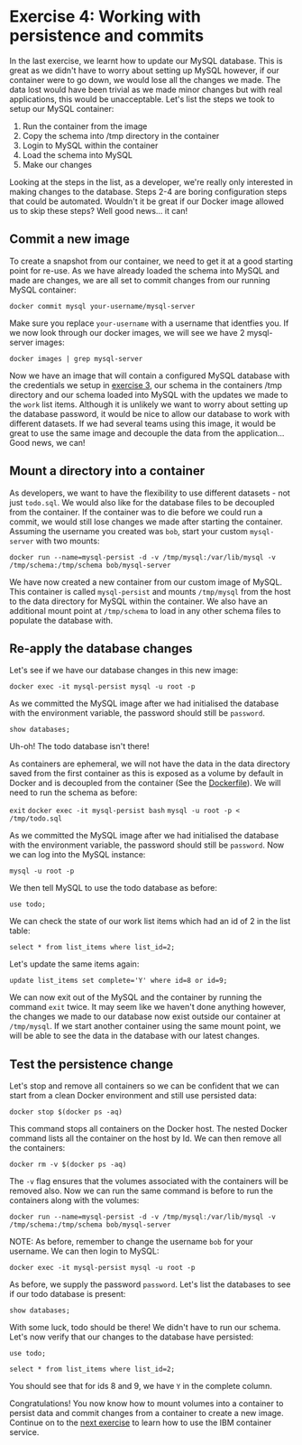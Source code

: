 # Exercise 4: Working with persistence and commits

In the last exercise, we learnt how to update our MySQL database. This is great as we didn't have to worry about setting up MySQL however, if our container were to go down, we would lose all the changes we made. The data lost would have been trivial as we made minor changes but with real applications, this would be unacceptable. Let's list the steps we took to setup our MySQL container:

1. Run the container from the image
2. Copy the schema into /tmp directory in the container
3. Login to MySQL within the container
4. Load the schema into MySQL
5. Make our changes

Looking at the steps in the list, as a developer, we're really only interested in making changes to the database. Steps 2-4 are boring configuration steps that could be automated. Wouldn't it be great if our Docker image allowed us to skip these steps? Well good news... it can!

## Commit a new image

To create a snapshot from our container, we need to get it at a good starting point for re-use. As we have already loaded the schema into MySQL and made are changes, we are all set to commit changes from our running MySQL container:

`docker commit mysql your-username/mysql-server`

Make sure you replace `your-username` with a username that identfies you. If we now look through our docker images, we will see we have 2 mysql-server images:

`docker images | grep mysql-server`

Now we have an image that will contain a configured MySQL database with the credentials we setup in [exercise 3](https://github.com/mofsal/containers101/tree/master/3_Working_inside_containers), our schema in the containers /tmp directory and our schema loaded into MySQL with the updates we made to the `work` list items. Although it is unlikely we want to worry about setting up the database password, it would be nice to allow our database to work with different datasets. If we had several teams using this image, it would be great to use the same image and decouple the data from the application... Good news, we can!

## Mount a directory into a container

As developers, we want to have the flexibility to use different datasets - not just `todo.sql`. We would also like for the database files to be decoupled from the container. If the container was to die before we could run a commit, we would still lose changes we made after starting the container. Assuming the username you created was `bob`, start your custom `mysql-server` with two mounts:

`docker run --name=mysql-persist -d -v /tmp/mysql:/var/lib/mysql -v /tmp/schema:/tmp/schema bob/mysql-server`

We have now created a new container from our custom image of MySQL. This container is called `mysql-persist` and mounts `/tmp/mysql` from the host to the data directory for MySQL within the container. We also have an additional mount point at `/tmp/schema` to load in any other schema files to populate the database with.

## Re-apply the database changes

Let's see if we have our database changes in this new image:

`docker exec -it mysql-persist mysql -u root -p`

As we committed the MySQL image after we had initialised the database with the environment variable, the password should still be `password`.

`show databases;`

Uh-oh! The todo database isn't there!

As containers are ephemeral, we will not have the data in the data directory saved from the first container as this is exposed as a volume by default in Docker and is decoupled from the container (See the [Dockerfile](https://github.com/docker-library/mysql/blob/fc3e856313423dc2d6a8d74cfd6b678582090fc7/8.0/Dockerfile#L65)). We will need to run the schema as before:

`exit`
`docker exec -it mysql-persist bash`
`mysql -u root -p < /tmp/todo.sql`

As we committed the MySQL image after we had initialised the database with the environment variable, the password should still be `password`. Now we can log into the MySQL instance:

`mysql -u root -p`

We then tell MySQL to use the todo database as before:

`use todo;`

We can check the state of our work list items which had an id of 2 in the list table:

`select * from list_items where list_id=2;`

Let's update the same items again:

`update list_items set complete='Y' where id=8 or id=9;`

We can now exit out of the MySQL and the container by running the command `exit` twice. It may seem like we haven't done anything however, the changes we made to our database now exist outside our container at `/tmp/mysql`. If we start another container using the same mount point, we will be able to see the data in the database with our latest changes.

## Test the persistence change

Let's stop and remove all containers so we can be confident that we can start from a clean Docker environment and still use persisted data:

`docker stop $(docker ps -aq)`

This command stops all containers on the Docker host. The nested Docker command lists all the container on the host by Id. We can then remove all the containers:

`docker rm -v $(docker ps -aq)`

The `-v` flag ensures that the volumes associated with the containers will be removed also. Now we can run the same command is before to run the containers along with the volumes:

`docker run --name=mysql-persist -d -v /tmp/mysql:/var/lib/mysql -v /tmp/schema:/tmp/schema bob/mysql-server`

NOTE: As before, remember to change the username `bob` for your username. We can then login to MySQL:

`docker exec -it mysql-persist mysql -u root -p`

As before, we supply the password `password`. Let's list the databases to see if our todo database is present:

`show databases;`

With some luck, todo should be there! We didn't have to run our schema. Let's now verify that our changes to the database have persisted:

`use todo;`

`select * from list_items where list_id=2;`

You should see that for ids 8 and 9, we have `Y` in the complete column.

Congratulations! You now know how to mount volumes into a container to persist data and commit changes from a container to create a new image. Continue on to the [next exercise](https://github.com/mofsal/containers101/tree/master/5_Working_with_container_registry) to learn how to use the IBM container service.

